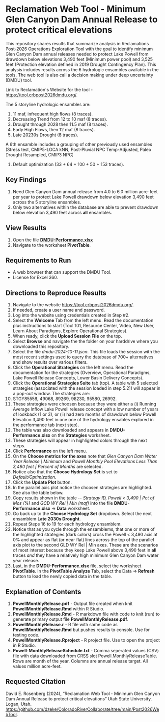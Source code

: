 # Reclamation Web Tool - Minimum Glen Canyon Dam Annual Release to protect critical elevations

This repository shares results that summarize analysis in Reclamations Post-2026 Operations Exploration Tool with the goal to identify 
minimum Glen Canyon Dam annual releases needed to protect Lake Powell from drawdown below elevations 3,490 feet (Minimum power pool) and 3,525 feet (Protection elevation defined in 2019 Drought Contingency Plan).
This analysis includes results across the 6 hydrologic ensambles available in the tools. The web tool is also call a decision making under deep uncertainty (DMDU) tool.

Link to Reclamation's Website for the tool - https://tool.crbpost2026dmdu.org/.

The 5 storyline hydrologic ensambles are:
1. 11 maf, infrequent high flows (8 traces).
1. Decreasing Trend from 12 to 10 maf (8 traces).
1. Drought through 2028 then 11.5 maf (8 traces).
1. Early High Flows, then 12 maf (8 traces).
1. Late 20230s Drought (8 traces).

A 6th ensamble includes a grouping of other previously used ensambles (Stress test, CMIP5-LOCA kNN, Post-Pluvial NPC Temp-Adjusted, Paleo Drought Resampled, CMIP3 NPC)
1. Default optimization (33 + 64 + 100 + 50 + 153 traces).
 
## Key Findings
1. Need Glen Canyon Dam annual release from 4.0 to 6.0 million acre-feet per year to protect Lake Powell drawdown below elevation 3,490 feet across the 5 storyline ensambles.
1. Only two alternatives within the database are able to prevent drawdown below elevation 3,490 feet across **all** ensambles. 

## View Results
1. Open the file **[DMDU-Performance.xlsx](DMDU-Performance.xlsx)**
1. Navigate to the worksheet **PivotTable**.

## Requirements to Run
* A web browser that can support the DMDU Tool.
* License for Excel 360.

## Directions to Reproduce Results
1. Navigate to the website https://tool.crbpost2026dmdu.org/.
1. If needed, create a user name and password.
1. Log into the website using credentials created in Step #2.
1. Select the **Welcome** Tab from the left menu. Read the documentation plus instructions to start (Tool 101, Resource Center, Video, New User, Learn About Paradigms, Explore Operational Strategies).
1. When ready, click the **Upload Session File** on the top.
1. Select **Browse** and navigate the the folder on your harddrive where you downloaded this repository.
1. Select the file *dmdu-2024-10-11.json*. This file loads the session with the most recent settings used to query the database of 700+ alternatives and show results over various filters.
1. Click the **Operational Strategies** on the left menu. Read the documentation for the strategies (Overview, Operational Paradigms, Lake Powell Release Concepts, Lower Basin Delivery Concepts).
1. Click the **Operational Strategies Suite** tab (top). A table with 5 selected strategies (associated with the session loaded in step 5.2]) will appear in a pop-out window. The strategies are:
1. STGY85558, 49068, 89269, 98230, 95580, 26992.
1. These strategies were choosen because they were either a (i) Running Average Inflow Lake Powell release concept with a low number of years of lookback (1 or 3), or (ii) had zero months of drawdown below Powell Elevation 3,490 feet in one
one of the hydrology ensables explored in the performance tab (next step).
1. The table was also downloaded and appears in **DMDU-Performance.xlsx** on the **Strategies** worksheet.
1. These strategies will appear in highlighted colors through the next steps.
1. Click **Performance** on the left menu.
1. On the **Choose metrics for the axes** note that *Glen Canyon Dam Water Year Release | Minimum* and *Powell Monthly Pool Elevations Less Than 3,490 feet | Percent of Months* are selected.
1. Notice also that the **Choose Hydrology Set** is set to *Default/Optimization*.
1. Click the **Update Plot** button.
1. In the parallel axis plot notice the choosen strategies are highlighted. See also the table below.
1. Copy results shown in the table -- *Strategy ID, Powell < 3,490 | Pct of Mos (%)* and *GCD WY Rel | Min (maf)* into the file **DMDU-Performance.xlsx** => **Data** worksheet.
1. Go back up to the **Choose Hydrology Set** dropdown. Select the next ensamblem **Late 2030s Drought**. 
1. Repeat Steps 16 to 19 for each hydrology ensamblem.
1. Notice that as you cycle through the ensamblems, that one or more of the highlighted strategies (dark colors) cross the Powell < 3,490 axis at 0% and appear as flat (or near flat) lines across the top of the parallel axis plot to the second GLD WY Rel | Min axes.
These are the scenarios of most interest because they keep Lake Powell above 3,490 feet in **all** traces *and* they have a relatively high minimum Glen Canyon Dam water year release.
1. Last, in the **DMDU-Performance.xlsx** file, select the worksheet **PivotTable**. In the **PivotTable Analyze** Tab, select the Data => **Refresh** button to load the newly copied data in the table.

## Explanation of Contents
1. **PowellMonthlyRelease.pdf** - Output file created when knit **PowellMonthlyRelease.Rmd** within R Studio.
1. **PowellMonthlyRelease.Rmd** - R markdown file with code to knit (run) to generate primary output file **PowellMonthlyRelease.pdf**.
1. **PowellMonthlyRelease.r** - R file with same code as **PowellMonthlyRelease.Rmd** but pushes results to console. Use for testing code.
1. **PowellMonthlyRelease.Rproject** - R project file. Use to open the project in R Studio.
1. **Powell-MonthlyReleaseSchedule.txt** - Comma seperated values (CSV) file with data downloaded from CRSS slot Powell.MonthlyReleaseTable. Rows are month of the year. Columns are annual release target. All values million acre-feet.

## Requested Citation
David E. Rosenberg (2024), “Reclamation Web Tool - Minimum Glen Canyon Dam Annual Release to protect critical elevations” Utah State University. Logan, Utah.
https://github.com/dzeke/ColoradoRiverCollaborate/tree/main/Post2026WebTool.